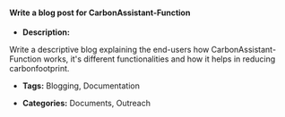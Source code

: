 #### Write a blog post for CarbonAssistant-Function


- **Description:**

Write a descriptive blog explaining the end-users how CarbonAssistant-Function works, it's different functionalities and how it helps in reducing carbonfootprint.


- **Tags:** Blogging, Documentation

- **Categories:** Documents, Outreach
